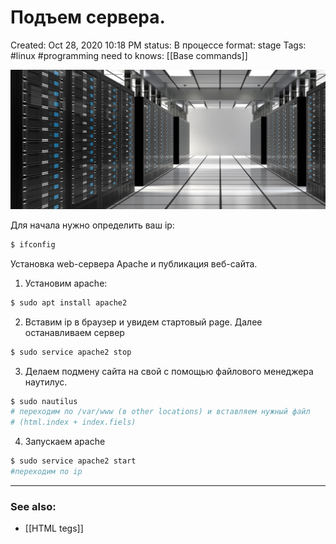 # Подъем сервера.

Created: Oct 28, 2020 10:18 PM
status: В процессе
format: stage
Tags: #linux #programming 
need to knows: [[Base commands]]


![%D0%9F%D0%BE%D0%B4%D1%8A%D0%B5%D0%BC%20%D1%81%D0%B5%D1%80%D0%B2%D0%B5%D1%80%D0%B0%20bd369731387642ac9dbbb356e1d0286d/Untitled.png](Images/Programming/%D0%9F%D0%BE%D0%B4%D1%8A%D0%B5%D0%BC%20%D1%81%D0%B5%D1%80%D0%B2%D0%B5%D1%80%D0%B0%20bd369731387642ac9dbbb356e1d0286d/Untitled.png)

Для начала нужно определить ваш ip:

```bash
$ ifconfig
```

Установка web-сервера Apache и публикация веб-сайта.

1. Установим apache:

```bash
$ sudo apt install apache2
```

 2. Вставим ip в браузер и увидем стартовый page. Далее останавливаем сервер

```bash
$ sudo service apache2 stop
```

 

 3. Делаем подмену сайта на свой с помощью файлового менеджера наутилус.

```bash
$ sudo nautilus
# переходим по /var/www (в other locations) и вставляем нужный файл 
# (html.index + index.fiels)
```

 

 4. Запускаем apache

```bash
$ sudo service apache2 start
#переходим по ip
```


---
### See also:
- [[HTML tegs]]